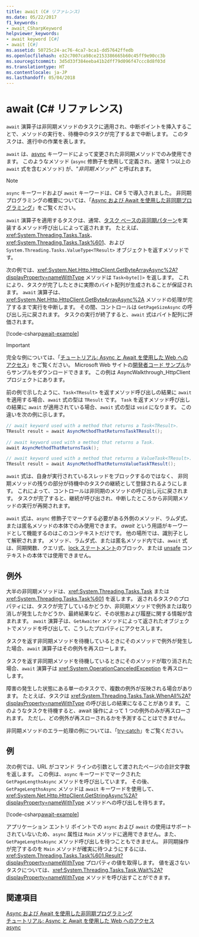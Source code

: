 ```yaml
---
title: await (C# リファレンス)
ms.date: 05/22/2017
f1_keywords:
- await_CSharpKeyword
helpviewer_keywords:
- await keyword [C#]
- await [C#]
ms.assetid: 50725c24-ac76-4ca7-bca1-dd57642ffedb
ms.openlocfilehash: e32c7007ca98ce2153386665b60c45ff9e90cc3b
ms.sourcegitcommit: 3d5d33f384eeba41b2dff79d096f47ccc8d8f03d
ms.translationtype: HT
ms.contentlocale: ja-JP
ms.lasthandoff: 05/04/2018
---
```

# <a name="await-c-reference"></a>await (C# リファレンス)
`await` 演算子は非同期メソッドのタスクに適用され、中断ポイントを挿入することで、メソッドの実行を、待機中のタスクが完了するまで中断します。 このタスクは、進行中の作業を表します。  
  
`await` は、[async](../../../csharp/language-reference/keywords/async.md) キーワードによって変更された非同期メソッドでのみ使用できます。 このようなメソッド (`async` 修飾子を使用して定義され、通常 1 つ以上の `await` 式を含むメソッド) が、"*非同期メソッド*" と呼ばれます。  
  
> [!NOTE]
>  `async` キーワードおよび `await` キーワードは、C# 5 で導入されました。 非同期プログラミングの概要については、「[Async および Await を使用した非同期プログラミング](../../../csharp/programming-guide/concepts/async/index.md)」をご覧ください。  
  
`await` 演算子を適用するタスクは、通常、[タスク ベースの非同期パターン](../../../standard/asynchronous-programming-patterns/task-based-asynchronous-pattern-tap.md)を実装するメソッド呼び出しによって返されます。 たとえば、<xref:System.Threading.Tasks.Task>、<xref:System.Threading.Tasks.Task%601>、および `System.Threading.Tasks.ValueType<TResult>` オブジェクトを返すメソッドです。  

  
 次の例では、<xref:System.Net.Http.HttpClient.GetByteArrayAsync%2A?displayProperty=nameWithType> メソッドは `Task<byte[]>` を返します。 これにより、タスクが完了したときに実際のバイト配列が生成されることが保証されます。 `await` 演算子は、<xref:System.Net.Http.HttpClient.GetByteArrayAsync%2A> メソッドの処理が完了するまで実行を中断します。 その間、コントロールは `GetPageSizeAsync` の呼び出し元に戻されます。 タスクの実行が終了すると、`await` 式はバイト配列に評価されます。  

[!code-csharp[await-example](../../../../samples/snippets/csharp/language-reference/keywords/await/await1.cs)]  

> [!IMPORTANT]
>  完全な例については、「[チュートリアル: Async と Await を使用した Web へのアクセス](../../../csharp/programming-guide/concepts/async/walkthrough-accessing-the-web-by-using-async-and-await.md)」をご覧ください。 Microsoft Web サイトの[開発者コード サンプル](https://code.msdn.microsoft.com/Async-Sample-Accessing-the-9c10497f)からサンプルをダウンロードできます。 この例は AsyncWalkthrough_HttpClient プロジェクトにあります。  
  
前の例で示したように、`Task<TResult>` を返すメソッド呼び出しの結果に `await` を適用する場合、`await` 式の型は `TResult` です。 `Task` を返すメソッド呼び出しの結果に `await` が適用されている場合、`await` 式の型は `void` になります。 この違いを次の例に示します。  
  
```csharp  
// await keyword used with a method that returns a Task<TResult>.  
TResult result = await AsyncMethodThatReturnsTaskTResult();  
  
// await keyword used with a method that returns a Task.  
await AsyncMethodThatReturnsTask();  

// await keyword used with a method that returns a ValueTask<TResult>.
TResult result = await AsyncMethodThatReturnsValueTaskTResult();
```  
  
`await` 式は、自身が実行されているスレッドをブロックするのではなく、 非同期メソッドの残りの部分が待機中のタスクの継続として登録されるようにします。 これによって、コントロールは非同期のメソッドの呼び出し元に戻されます。 タスクが完了すると、継続が呼び出され、中断したところから非同期メソッドの実行が再開されます。  
  
`await` 式は、`async` 修飾子でマークする必要がある外側のメソッド、ラムダ式、または匿名メソッドの本体でのみ使用できます。 *await* という用語がキーワードとして機能するのはこのコンテキストだけです。 他の場所では、識別子として解釈されます。 メソッド、ラムダ式、または匿名メソッド内では、`await` 式は、同期関数、クエリ式、[lock ステートメント](../../../csharp/language-reference/keywords/lock-statement.md)のブロック、または [unsafe](../../../csharp/language-reference/keywords/unsafe.md) コンテキストの本体では使用できません。  
  
## <a name="exceptions"></a>例外  
大半の非同期メソッドは、<xref:System.Threading.Tasks.Task> または <xref:System.Threading.Tasks.Task%601> を返します。 返されるタスクのプロパティには、タスクが完了しているかどうか、非同期メソッドで例外または取り消しが発生したかどうか、最終結果など、その状態および履歴に関する情報が含まれます。 `await` 演算子は、`GetAwaiter` メソッドによって返されたオブジェクトでメソッドを呼び出して、こうしたプロパティにアクセスします。  
  
タスクを返す非同期メソッドを待機しているときにそのメソッドで例外が発生した場合、`await` 演算子はその例外を再スローします。  
  
タスクを返す非同期メソッドを待機しているときにそのメソッドが取り消された場合、`await` 演算子は <xref:System.OperationCanceledException> を再スローします。  
  
障害の発生した状態にある単一のタスクで、複数の例外が反映される場合があります。 たとえば、タスクは <xref:System.Threading.Tasks.Task.WhenAll%2A?displayProperty=nameWithType> の呼び出しの結果になることがあります。 このようなタスクを待機すると、await 操作によって 1 つの例外のみが再スローされます。 ただし、どの例外が再スローされるかを予測することはできません。  
  
非同期メソッドのエラー処理の例については、「[try-catch](../../../csharp/language-reference/keywords/try-catch.md)」をご覧ください。  
  
## <a name="example"></a>例  
次の例では、URL がコマンド ラインの引数として渡されたページの合計文字数を返します。 この例は、`async` キーワードでマークされた `GetPageLengthsAsync` メソッドを呼び出しています。 その後、`GetPageLengthsAsync` メソッドは `await` キーワードを使用して、<xref:System.Net.Http.HttpClient.GetStringAsync%2A?displayProperty=nameWithType> メソッドへの呼び出しを待ちます。  

[!code-csharp[await-example](../../../../samples/snippets/csharp/language-reference/keywords/await/await2.cs)]  

アプリケーション エントリ ポイントでの `async` および `await` の使用はサポートされていないため、`async` 属性は `Main` メソッドに適用できません。また、`GetPageLengthsAsync` メソッド呼び出しを待つこともできません。 非同期操作が完了するのを `Main` メソッドが確実に待つようにするには、<xref:System.Threading.Tasks.Task%601.Result?displayProperty=nameWithType> プロパティの値を取得します。 値を返さないタスクについては、<xref:System.Threading.Tasks.Task.Wait%2A?displayProperty=nameWithType> メソッドを呼び出すことができます。 

## <a name="see-also"></a>関連項目  
[Async および Await を使用した非同期プログラミング](../../../csharp/programming-guide/concepts/async/index.md)   
[チュートリアル: Async と Await を使用した Web へのアクセス](../../../csharp/programming-guide/concepts/async/walkthrough-accessing-the-web-by-using-async-and-await.md)   
[async](../../../csharp/language-reference/keywords/async.md)
